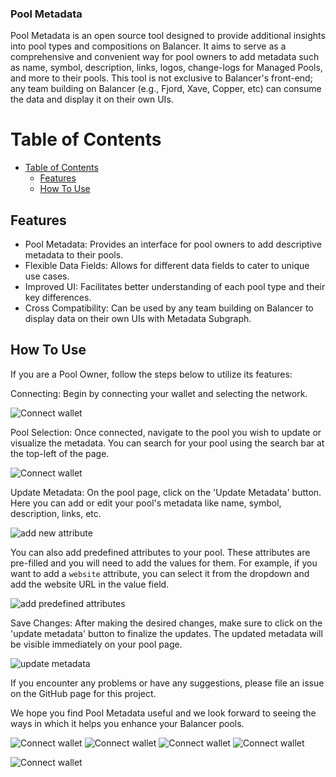 ### Pool Metadata
Pool Metadata is an open source tool designed to provide additional insights into pool types and compositions on Balancer. It aims to serve as a comprehensive and convenient way for pool owners to add metadata such as name, symbol, description, links, logos, change-logs for Managed Pools, and more to their pools. This tool is not exclusive to Balancer's front-end; any team building on Balancer (e.g., Fjord, Xave, Copper, etc) can consume the data and display it on their own UIs.


# Table of Contents
- [Table of Contents](#table-of-contents)
  - [Features](#features)
  - [How To Use](#how-to-use)


## Features
  - Pool Metadata: Provides an interface for pool owners to add descriptive metadata to their pools.
  - Flexible Data Fields: Allows for different data fields to cater to unique use cases.
  - Improved UI: Facilitates better understanding of each pool type and their key differences.
  - Cross Compatibility: Can be used by any team building on Balancer to display data on their own UIs with Metadata Subgraph.


## How To Use
If you are a Pool Owner, follow the steps below to utilize its features:

Connecting: Begin by connecting your wallet and selecting the network.

![Connect wallet](assets/connectwallet.png)


Pool Selection: Once connected, navigate to the pool you wish to update or visualize the metadata. You can search for your pool using the search bar at the top-left of the page.

![Connect wallet](assets/checkout-pool-metadata.png)

Update Metadata: On the pool page, click on the 'Update Metadata' button. Here you can add or edit your pool's metadata like name, symbol, description, links, etc. 

![add new attribute](assets/add-metadata-attribute.png)

You can also add predefined attributes to your pool. These attributes are pre-filled and you will need to add the values for them. For example, if you want to add a `website` attribute, you can select it from the dropdown and add the website URL in the value field.

![add predefined attributes](assets/add-predefined-attribute.png)

Save Changes: After making the desired changes, make sure to click on the 'update metadata' button to finalize the updates. The updated metadata will be visible immediately on your pool page.

![update metadata](assets/update-metadata.png)

If you encounter any problems or have any suggestions, please file an issue on the GitHub page for this project.

We hope you find Pool Metadata useful and we look forward to seeing the ways in which it helps you enhance your Balancer pools.


![Connect wallet](assets/connectwalletconnectors.png)
![Connect wallet](assets/metadata-updated.png)
![Connect wallet](assets/pinning-metadata.png)
![Connect wallet](assets/selectownedpool.png)

![Connect wallet](assets/wait-update-approval.png)